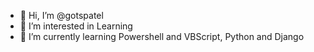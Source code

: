 - 👋 Hi, I’m @gotspatel
- 👀 I’m interested in Learning
- 🌱 I’m currently learning Powershell and VBScript, Python and Django

<!---
gotspatel/gotspatel is a ✨ special ✨ repository because its `README.md` (this file) appears on your GitHub profile.
You can click the Preview link to take a look at your changes.
--->
